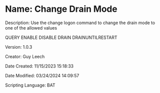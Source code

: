 ﻿# Name: Change Drain Mode

Description: Use the change logon command to change the drain mode to one of the allowed values

QUERY
ENABLE
DISABLE
DRAIN
DRAINUNTILRESTART

Version: 1.0.3

Creator: Guy Leech

Date Created: 11/15/2023 15:18:33

Date Modified: 03/24/2024 14:09:57

Scripting Language: BAT

